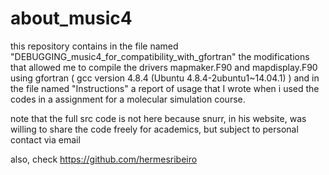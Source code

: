 # about_music4

this repository contains
in the file named "DEBUGGING_music4_for_compatibility_with_gfortran"
the modifications that allowed me to compile the drivers mapmaker.F90 and mapdisplay.F90 using gfortran ( gcc version 4.8.4 (Ubuntu 4.8.4-2ubuntu1~14.04.1) )
and in the file named "Instructions"
a report of usage that I wrote when i used the codes in a assignment for a molecular simulation course.

note that the full src code is not here because snurr, in his website, was willing to share the code freely for academics, but subject to personal contact via email

also, check https://github.com/hermesribeiro
